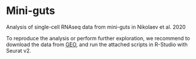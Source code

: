 # Mini-guts

Analysis of single-cell RNAseq data from mini-guts in Nikolaev et al. 2020

To reproduce the analysis or perform further exploration, we recommend to download the data from [GEO](https://www.ncbi.nlm.nih.gov/geo/query/acc.cgi?acc=GSE148366), and run the attached scripts in R-Studio with Seurat v2. 
